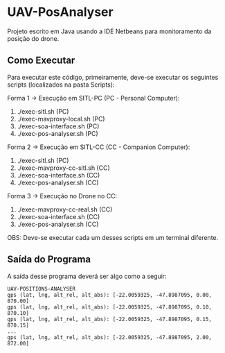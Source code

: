 # UAV-PosAnalyser

Projeto escrito em Java usando a IDE Netbeans para monitoramento da posição do drone.

## Como Executar

Para executar este código, primeiramente, deve-se executar os seguintes scripts (localizados na pasta Scripts):

Forma 1 -> Execução em SITL-PC (PC - Personal Computer):

1. ./exec-sitl.sh                  (PC)
2. ./exec-mavproxy-local.sh        (PC)
3. ./exec-soa-interface.sh         (PC)
4. ./exec-pos-analyser.sh          (PC)

Forma 2 -> Execução em SITL-CC (CC - Companion Computer):

1. ./exec-sitl.sh                  (PC)
2. ./exec-mavproxy-cc-sitl.sh      (CC)
3. ./exec-soa-interface.sh         (CC)
4. ./exec-pos-analyser.sh          (CC)

Forma 3 -> Execução no Drone no CC:

1. ./exec-mavproxy-cc-real.sh      (CC)
2. ./exec-soa-interface.sh         (CC)
3. ./exec-pos-analyser.sh          (CC)

OBS: Deve-se executar cada um desses scripts em um terminal diferente.

## Saída do Programa

A saída desse programa deverá ser algo como a seguir:

```
UAV-POSITIONS-ANALYSER
gps (lat, lng, alt_rel, alt_abs): [-22.0059325, -47.8987095, 0.00, 870.00]
gps (lat, lng, alt_rel, alt_abs): [-22.0059325, -47.8987095, 0.10, 870.10]
gps (lat, lng, alt_rel, alt_abs): [-22.0059325, -47.8987095, 0.15, 870.15]
...
gps (lat, lng, alt_rel, alt_abs): [-22.0059325, -47.8987095, 2.00, 872.00]
```

